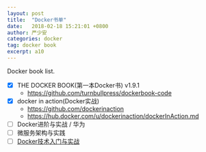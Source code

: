 ```yaml
---
layout: post
title:  "Docker书单"
date:   2018-02-18 15:21:01 +0800
author: 严少安
categories: docker
tag: docker book
excerpt: a10
---
```


Docker book list.


- [x] THE DOCKER BOOK(第一本Docker书) v1.9.1
  - https://github.com/turnbullpress/dockerbook-code
- [x] docker in action(Docker实战)
  - https://github.com/dockerinaction
  - https://hub.docker.com/u/dockerinaction/dockerInAction.md
- [ ] Docker进阶与实战 / 华为
- [ ] 微服务架构与实践
- [ ] [Docker技术入门与实战](https://www.gitbook.com/book/yeasy/docker_practice/details)